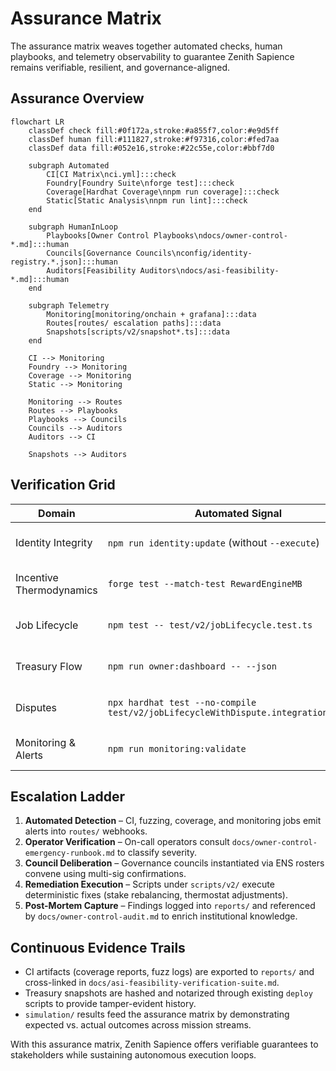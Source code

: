 # Assurance Matrix

The assurance matrix weaves together automated checks, human playbooks, and telemetry observability to guarantee Zenith Sapience remains verifiable, resilient, and governance-aligned.

## Assurance Overview

```mermaid
flowchart LR
    classDef check fill:#0f172a,stroke:#a855f7,color:#e9d5ff
    classDef human fill:#111827,stroke:#f97316,color:#fed7aa
    classDef data fill:#052e16,stroke:#22c55e,color:#bbf7d0

    subgraph Automated
        CI[CI Matrix\nci.yml]:::check
        Foundry[Foundry Suite\nforge test]:::check
        Coverage[Hardhat Coverage\nnpm run coverage]:::check
        Static[Static Analysis\nnpm run lint]:::check
    end

    subgraph HumanInLoop
        Playbooks[Owner Control Playbooks\ndocs/owner-control-*.md]:::human
        Councils[Governance Councils\nconfig/identity-registry.*.json]:::human
        Auditors[Feasibility Auditors\ndocs/asi-feasibility-*.md]:::human
    end

    subgraph Telemetry
        Monitoring[monitoring/onchain + grafana]:::data
        Routes[routes/ escalation paths]:::data
        Snapshots[scripts/v2/snapshot*.ts]:::data
    end

    CI --> Monitoring
    Foundry --> Monitoring
    Coverage --> Monitoring
    Static --> Monitoring

    Monitoring --> Routes
    Routes --> Playbooks
    Playbooks --> Councils
    Councils --> Auditors
    Auditors --> CI

    Snapshots --> Auditors
```

## Verification Grid

| Domain | Automated Signal | Human Oversight | Evidence Artifact |
| --- | --- | --- | --- |
| Identity Integrity | `npm run identity:update` (without `--execute`) | ENS council review (`docs/owner-control-identity.md`) | Console diff + `docs/owner-control-identity.md` annotations |
| Incentive Thermodynamics | `forge test --match-test RewardEngineMB` | Treasury board sign-off (`docs/thermodynamics-operations.md`) | Fuzz logs + `docs/thermodynamics-operations.md` notes |
| Job Lifecycle | `npm test -- test/v2/jobLifecycle.test.ts` | Operations review (`docs/owner-control-operations.md`) | Test reports + `reports/` audit bundles |
| Treasury Flow | `npm run owner:dashboard -- --json` | Finance council checklist (`docs/owner-control-treasury.md`) | JSON snapshot exported to `reports/` |
| Disputes | `npx hardhat test --no-compile test/v2/jobLifecycleWithDispute.integration.test.ts` | Arbitration guild manual (`docs/owner-control-disputes.md`) | Test transcripts stored with post-mortems |
| Monitoring & Alerts | `npm run monitoring:validate` | Reliability guild watch rotation (`monitoring/rotation.md`) | `monitoring/onchain/*.json` status exports |

## Escalation Ladder

1. **Automated Detection** – CI, fuzzing, coverage, and monitoring jobs emit alerts into `routes/` webhooks.
2. **Operator Verification** – On-call operators consult `docs/owner-control-emergency-runbook.md` to classify severity.
3. **Council Deliberation** – Governance councils instantiated via ENS rosters convene using multi-sig confirmations.
4. **Remediation Execution** – Scripts under `scripts/v2/` execute deterministic fixes (stake rebalancing, thermostat adjustments).
5. **Post-Mortem Capture** – Findings logged into `reports/` and referenced by `docs/owner-control-audit.md` to enrich institutional knowledge.

## Continuous Evidence Trails

- CI artifacts (coverage reports, fuzz logs) are exported to `reports/` and cross-linked in `docs/asi-feasibility-verification-suite.md`.
- Treasury snapshots are hashed and notarized through existing `deploy` scripts to provide tamper-evident history.
- `simulation/` results feed the assurance matrix by demonstrating expected vs. actual outcomes across mission streams.

With this assurance matrix, Zenith Sapience offers verifiable guarantees to stakeholders while sustaining autonomous execution loops.
